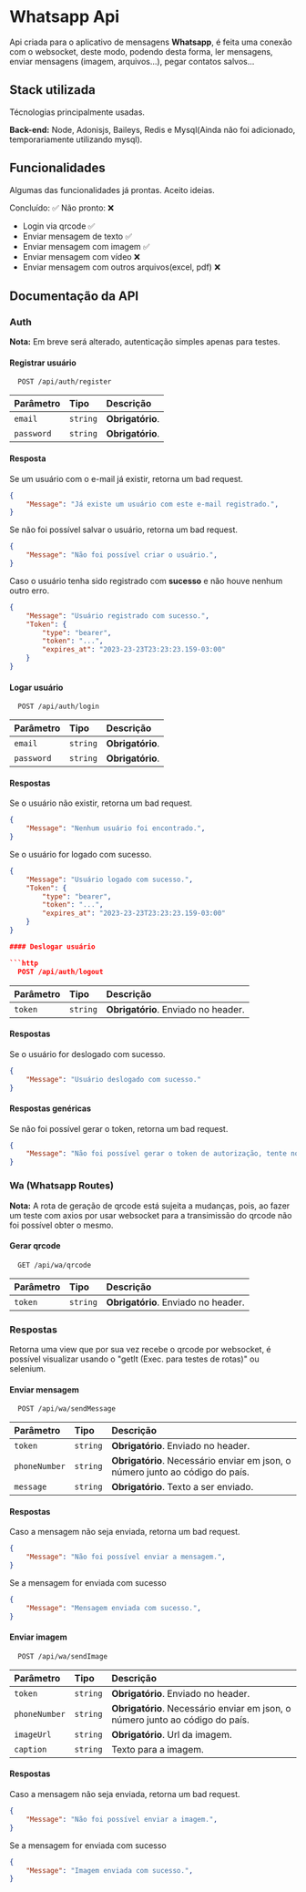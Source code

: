 
# Whatsapp Api

Api criada para o aplicativo de mensagens **Whatsapp**, é feita uma conexão com o websocket, deste modo, podendo desta forma, ler mensagens, enviar mensagens (imagem, arquivos...), pegar contatos salvos...

## Stack utilizada

Técnologias principalmente usadas.

**Back-end:** Node, Adonisjs, Baileys, Redis e Mysql(Ainda não foi adicionado, temporariamente utilizando mysql).



## Funcionalidades

Algumas das funcionalidades já prontas. Aceito ideias.

Concluído: ✅ Não pronto: ❌

- Login via qrcode ✅
- Enviar mensagem de texto ✅
- Enviar mensagem com imagem ✅
- Enviar mensagem com vídeo ❌
- Enviar mensagem com outros arquivos(excel, pdf) ❌






## Documentação da API

### Auth
**Nota:** Em breve será alterado, autenticação simples apenas para testes.
#### Registrar usuário

```
  POST /api/auth/register
```

| Parâmetro   | Tipo       | Descrição                           |
| :---------- | :--------- | :---------------------------------- |
| `email` | `string` | **Obrigatório**. |
| `password` | `string` | **Obrigatório**. |

#### Resposta
Se um usuário com o e-mail já existir, retorna um bad request.
```json
{
    "Message": "Já existe um usuário com este e-mail registrado.",
}
```
Se não foi possível salvar o usuário, retorna um bad request.
```json
{
    "Message": "Não foi possível criar o usuário.",
}
```
Caso o usuário tenha sido registrado com **sucesso** e não houve nenhum outro erro.
```json
{
    "Message": "Usuário registrado com sucesso.",
    "Token": {
	    "type": "bearer",
	    "token": "...",
	    "expires_at": "2023-23-23T23:23:23.159-03:00"
	}
}
```

#### Logar usuário

```http
  POST /api/auth/login
```

| Parâmetro   | Tipo       | Descrição                                   |
| :---------- | :--------- | :------------------------------------------ |
| `email` | `string` | **Obrigatório**. |
| `password` | `string` | **Obrigatório**. |

#### Respostas
Se o usuário não existir, retorna um bad request.
```json
{
    "Message": "Nenhum usuário foi encontrado.",
}
```
Se o usuário for logado com sucesso.
```json
{
    "Message": "Usuário logado com sucesso.",
    "Token": {
	    "type": "bearer",
	    "token": "...",
	    "expires_at": "2023-23-23T23:23:23.159-03:00"
	}
}

#### Deslogar usuário

```http
  POST /api/auth/logout
```

| Parâmetro   | Tipo       | Descrição                                   |
| :---------- | :--------- | :------------------------------------------ |
| `token` | `string` | **Obrigatório**. Enviado no header. |

#### Respostas
Se o usuário for deslogado com sucesso.
```json
{
    "Message": "Usuário deslogado com sucesso."
}
```

#### Respostas genéricas
Se não foi possível gerar o token, retorna um bad request.
```json
{
    "Message": "Não foi possível gerar o token de autorização, tente novamente mais tarde.",
}
```
### Wa (Whatsapp Routes)
**Nota:** A rota de geração de qrcode está sujeita a mudanças, pois, ao fazer um teste com axios por usar websocket para a transimissão do qrcode não foi possível obter o mesmo.
#### Gerar qrcode
```http
  GET /api/wa/qrcode
```
| Parâmetro   | Tipo       | Descrição                                   |
| :---------- | :--------- | :------------------------------------------ |
| `token` | `string` | **Obrigatório**. Enviado no header. |

### Respostas
Retorna uma view que por sua vez recebe o qrcode por websocket, é possível visualizar usando o "getIt (Exec. para testes de rotas)" ou selenium.

#### Enviar mensagem
```http
  POST /api/wa/sendMessage
```
| Parâmetro   | Tipo       | Descrição                                   |
| :---------- | :--------- | :------------------------------------------ |
| `token` | `string` | **Obrigatório**. Enviado no header. |
| `phoneNumber` | `string` | **Obrigatório**. Necessário enviar em json, o número junto ao código do país. |
| `message` | `string` | **Obrigatório**. Texto a ser enviado.|

#### Respostas
Caso a mensagem não seja enviada, retorna um bad request.
```json
{
    "Message": "Não foi possível enviar a mensagem.",
}
```
Se a mensagem for enviada com sucesso
```json
{
    "Message": "Mensagem enviada com sucesso.",
}
```
#### Enviar imagem
```http
  POST /api/wa/sendImage
```
| Parâmetro   | Tipo       | Descrição                                   |
| :---------- | :--------- | :------------------------------------------ |
| `token` | `string` | **Obrigatório**. Enviado no header. |
| `phoneNumber` | `string` | **Obrigatório**. Necessário enviar em json, o número junto ao código do país. |
| `imageUrl` | `string` | **Obrigatório**. Url da imagem.|
| `caption` | `string` | Texto para a imagem. |

#### Respostas
Caso a mensagem não seja enviada, retorna um bad request.
```json
{
    "Message": "Não foi possível enviar a imagem.",
}
```
Se a mensagem for enviada com sucesso
```json
{
    "Message": "Imagem enviada com sucesso.",
}
```
